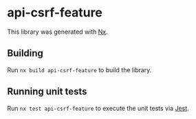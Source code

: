 # api-csrf-feature

This library was generated with [Nx](https://nx.dev).

## Building

Run `nx build api-csrf-feature` to build the library.

## Running unit tests

Run `nx test api-csrf-feature` to execute the unit tests via [Jest](https://jestjs.io).
